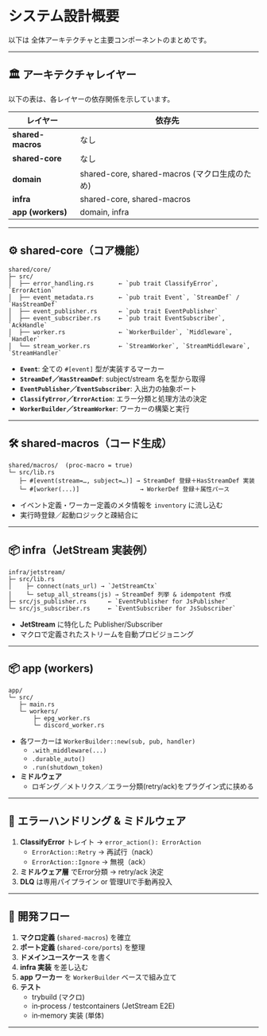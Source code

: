 # システム設計概要

以下は 全体アーキテクチャと主要コンポーネントのまとめです。

---

## 🏛 アーキテクチャレイヤー

以下の表は、各レイヤーの依存関係を示しています。

| レイヤー         | 依存先                                         |
|-----------------|-----------------------------------------------|
| **shared-macros** | なし                                          |
| **shared-core**   | なし                                          |
| **domain**        | shared-core, shared-macros (マクロ生成のため)   |
| **infra**         | shared-core, shared-macros                    |
| **app (workers)** | domain, infra                                 |

---

## ⚙️ shared-core（コア機能）

```
shared/core/
├─ src/
│  ├── error_handling.rs       ← `pub trait ClassifyError`, `ErrorAction`
│  ├── event_metadata.rs       ← `pub trait Event`, `StreamDef` / `HasStreamDef`
│  ├── event_publisher.rs      ← `pub trait EventPublisher`
│  ├── event_subscriber.rs     ← `pub trait EventSubscriber`, `AckHandle`
│  ├── worker.rs               ← `WorkerBuilder`, `Middleware`, `Handler`
│  └── stream_worker.rs        ← `StreamWorker`, `StreamMiddleware`, `StreamHandler`
```

- **`Event`**: 全ての `#[event]` 型が実装するマーカー
- **`StreamDef`／`HasStreamDef`**: subject/stream 名を型から取得
- **`EventPublisher`／`EventSubscriber`**: 入出力の抽象ポート
- **`ClassifyError`／`ErrorAction`**: エラー分類と処理方法の決定
- **`WorkerBuilder`／`StreamWorker`**: ワーカーの構築と実行

---

## 🛠 shared-macros（コード生成）

```
shared/macros/  (proc‑macro = true)
└─ src/lib.rs
   ├─ #[event(stream=…, subject=…)] → StreamDef 登録＋HasStreamDef 実装
   └─ #[worker(...)]                 → WorkerDef 登録＋属性パース
```

- イベント定義・ワーカー定義のメタ情報を `inventory` に流し込む
- 実行時登録／起動ロジックと疎結合に

---

## 📦 infra（JetStream 実装例）

```
infra/jetstream/
├─ src/lib.rs
│    ├─ connect(nats_url) → `JetStreamCtx`
│    └─ setup_all_streams(js) → StreamDef 列挙 & idempotent 作成
├─ src/js_publisher.rs      ← `EventPublisher for JsPublisher`
└─ src/js_subscriber.rs     ← `EventSubscriber for JsSubscriber`
```

- **JetStream** に特化した Publisher/Subscriber
- マクロで定義されたストリームを自動プロビジョニング

---

## 📦 app (workers)

```
app/
└─ src/
   ├─ main.rs
   └─ workers/
       ├─ epg_worker.rs
       └─ discord_worker.rs
```

- 各ワーカーは `WorkerBuilder::new(sub, pub, handler)`
  - `.with_middleware(...)`
  - `.durable_auto()`
  - `.run(shutdown_token)`
- **ミドルウェア**
  - ロギング／メトリクス／エラー分類(retry/ack)をプラグイン式に挟める

---

## 🔄 エラーハンドリング & ミドルウェア

1. **ClassifyError** トレイト → `error_action(): ErrorAction`
   - `ErrorAction::Retry` → 再試行（nack）
   - `ErrorAction::Ignore` → 無視（ack）
2. **ミドルウェア層** でError分類 → retry/ack 決定
3. **DLQ** は専用パイプライン or 管理UIで手動再投入

---

## 🚀 開発フロー

1. **マクロ定義** (`shared-macros`) を確立
2. **ポート定義** (`shared-core/ports`) を整理
3. **ドメインユースケース** を書く
4. **infra 実装** を差し込む
5. **app ワーカー** を `WorkerBuilder` ベースで組み立て
6. **テスト**
   - trybuild (マクロ)
   - in‑process / testcontainers (JetStream E2E)
   - in‑memory 実装 (単体)

---
